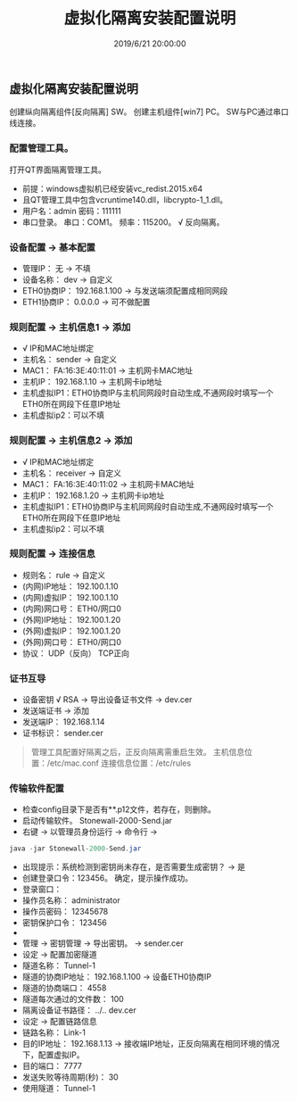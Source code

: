 ﻿---
title: 虚拟化隔离安装配置说明
tags: [eletric power]
categories: Eletric Power
description: 实验室全虚拟化场景中隔离的具体配置
date: 2019/6/21 20:00:00
---

## 虚拟化隔离安装配置说明

创建纵向隔离组件[反向隔离] SW。
创建主机组件[win7] PC。
SW与PC通过串口线连接。

<!-- more -->

### 配置管理工具。
打开QT界面隔离管理工具。
- 前提：windows虚拟机已经安装vc_redist.2015.x64
 - 且QT管理工具中包含vcruntime140.dll，libcrypto-1_1.dll。
- 用户名：admin 密码：111111
- 串口登录。 串口：COM1。 频率：115200。 √ 反向隔离。

### 设备配置 -> 基本配置
- 管理IP：     无     -> 不填
- 设备名称：   dev     -> 自定义
- ETH0协商IP： 192.168.1.100  -> 与发送端须配置成相同网段
- ETH1协商IP： 0.0.0.0        -> 可不做配置

### 规则配置 -> 主机信息1 -> 添加
- √ IP和MAC地址绑定
- 主机名：   sender            -> 自定义
- MAC1：    FA:16:3E:40:11:01 -> 主机网卡MAC地址
- 主机IP：   192.168.1.10      -> 主机网卡ip地址
- 主机虚拟IP1：ETH0协商IP与主机同网段时自动生成,不通网段时填写一个ETH0所在网段下任意IP地址
- 主机虚拟ip2：可以不填

### 规则配置 -> 主机信息2 -> 添加
- √ IP和MAC地址绑定
- 主机名：   receiver          -> 自定义
- MAC1：    FA:16:3E:40:11:02 -> 主机网卡MAC地址
- 主机IP：   192.168.1.20      -> 主机网卡ip地址
- 主机虚拟IP1：ETH0协商IP与主机同网段时自动生成,不通网段时填写一个ETH0所在网段下任意IP地址
- 主机虚拟ip2：可以不填

### 规则配置 -> 连接信息
- 规则名：       rule         -> 自定义
- (内网)IP地址： 192.100.1.10
- (内网)虚拟IP： 192.100.1.10
- (内网)网口号： ETH0/网口0
- (外网)IP地址： 192.100.1.20
- (外网)虚拟IP： 192.100.1.20
- (外网)网口号： ETH0/网口0
- 协议：        UDP（反向）   TCP正向

### 证书互导
- 设备密钥 √ RSA -> 导出设备证书文件 -> dev.cer
- 发送端证书 -> 添加
 - 发送端IP： 192.168.1.14
 - 证书标识： sender.cer

> 管理工具配置好隔离之后，正反向隔离需重启生效。
> 主机信息位置：/etc/mac.conf
> 连接信息位置：/etc/rules

### 传输软件配置
- 检查config目录下是否有**.p12文件，若存在，则删除。
- 启动传输软件。 Stonewall-2000-Send.jar
- 右键 -> 以管理员身份运行 -> 命令行 ->
```java
java -jar Stonewall-2000-Send.jar

```
- 出现提示：系统检测到密钥尚未存在，是否需要生成密钥？ -> 是
- 创建登录口令：123456。 确定，提示操作成功。
- 登录窗口：
 - 操作员名称： administrator
 - 操作员密码： 12345678
 - 密钥保护口令： 123456
-
- 管理 -> 密钥管理 -> 导出密钥。 -> sender.cer
- 设定 -> 配置加密隧道
 - 隧道名称： Tunnel-1
 - 隧道的协商IP地址： 192.168.1.100  -> 设备ETH0协商IP
 - 隧道的协商端口：   4558
 - 隧道每次通过的文件数： 100
 - 隔离设备证书路径： ../.. dev.cer
- 设定 -> 配置链路信息
 - 链路名称： Link-1
 - 目的IP地址： 192.168.1.13  -> 接收端IP地址，正反向隔离在相同环境的情况下，配置虚拟IP。
 - 目的端口：   7777
 - 发送失败等待周期(秒)： 30
 - 使用隧道：   Tunnel-1
